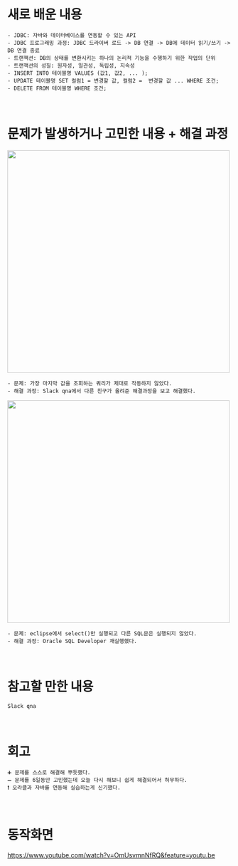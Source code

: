 # 새로 배운 내용
```
- JDBC: 자바와 데이터베이스를 연동할 수 있는 API
- JDBC 프로그래밍 과정: JDBC 드라이버 로드 -> DB 연결 -> DB에 데이터 읽기/쓰기 -> DB 연결 종료
- 트랜잭션: DB의 상태를 변환시키는 하나의 논리적 기능을 수행하기 위한 작업의 단위
- 트랜잭션의 성질: 원자성, 일관성, 독립성, 지속성
- INSERT INTO 테이블명 VALUES (값1, 값2, ... );
- UPDATE 테이블명 SET 컬럼1 = 변경할 값, 컬럼2 =  변경할 값 ... WHERE 조건;
- DELETE FROM 테이블명 WHERE 조건;
```
　
 
# 문제가 발생하거나 고민한 내용 + 해결 과정
<img src="https://user-images.githubusercontent.com/53859836/99214834-8d4ca700-2814-11eb-8980-7fc73004a41f.PNG" width=500>

```
- 문제: 가장 마지막 값을 조회하는 쿼리가 제대로 작동하지 않았다.
- 해결 과정: Slack qna에서 다른 친구가 올려준 해결과정을 보고 해결했다.
```

<img src="https://user-images.githubusercontent.com/53859836/99214743-4ced2900-2814-11eb-9872-5697e59060a8.png" width=500>

```
- 문제: eclipse에서 select()만 실행되고 다른 SQL문은 실행되지 않았다.
- 해결 과정: Oracle SQL Developer 재실행했다.
```

　
　
 
# 참고할 만한 내용
```
Slack qna
```


　
　
 　

# 회고
```
➕ 문제를 스스로 해결해 뿌듯했다.
➖ 문제를 6일동안 고민했는데 오늘 다시 해보니 쉽게 해결되어서 허무하다.
❗ 오라클과 자바를 연동해 실습하는게 신기했다.
```

　
　
 
# 동작화면
https://www.youtube.com/watch?v=OmUsvmnNfRQ&feature=youtu.be

